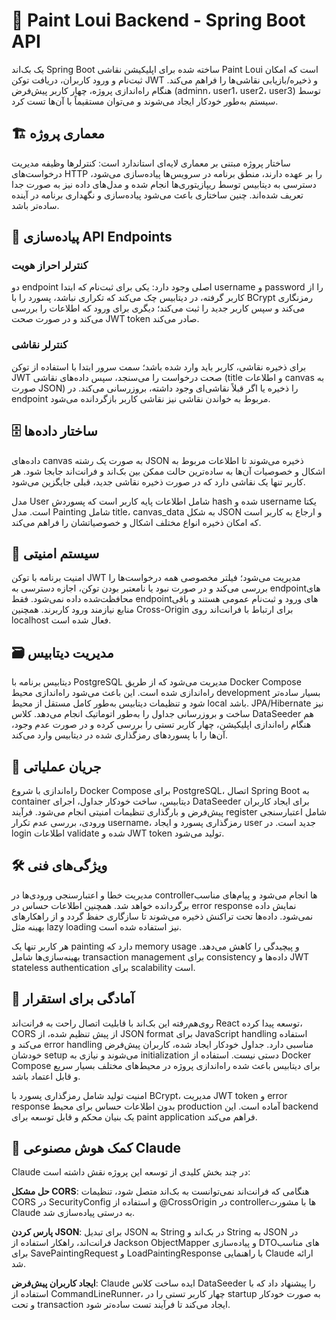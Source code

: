 # 🎨 Paint Loui Backend - Spring Boot API

یک بک‌اند Spring Boot ساخته شده برای اپلیکیشن نقاشی Paint Loui است که امکان ثبت‌نام و ورود کاربران، دریافت توکن JWT و ذخیره/بازیابی نقاشی‌ها را فراهم می‌کند. هنگام راه‌اندازی پروژه، چهار کاربر پیش‌فرض (adminn، user1، user2، user3) توسط سیستم به‌طور خودکار ایجاد می‌شوند و می‌توان مستقیماً با آن‌ها تست کرد.

## 🏗️ معماری پروژه

ساختار پروژه مبتنی بر معماری لایه‌ای استاندارد است: کنترلرها وظیفه مدیریت درخواست‌های HTTP را بر عهده دارند، منطق برنامه در سرویس‌ها پیاده‌سازی می‌شود، دسترسی به دیتابیس توسط ریپازیتوری‌ها انجام شده و مدل‌های داده نیز به صورت جدا تعریف شده‌اند. چنین ساختاری باعث می‌شود پیاده‌سازی و نگهداری برنامه در آینده ساده‌تر باشد.

## 🔗 پیاده‌سازی API Endpoints

### کنترلر احراز هویت
دو endpoint اصلی وجود دارد: یکی برای ثبت‌نام که ابتدا username و password را از کاربر گرفته، در دیتابیس چک می‌کند که تکراری نباشد، پسورد را با BCrypt رمزنگاری می‌کند و سپس کاربر جدید را ثبت می‌کند؛ دیگری برای ورود که اطلاعات را بررسی می‌کند و در صورت صحت JWT token صادر می‌کند.

### کنترلر نقاشی
برای ذخیره نقاشی، کاربر باید وارد شده باشد؛ سمت سرور ابتدا با استفاده از توکن JWT صحت درخواست را می‌سنجد، سپس داده‌های نقاشی (title و اطلاعات canvas به صورت JSON) را ذخیره یا اگر قبلاً نقاشی‌ای وجود داشته، بروزرسانی می‌کند. در endpoint مربوط به خواندن نقاشی نیز نقاشی کاربر بازگردانده می‌شود.

## 🗄️ ساختار داده‌ها

داده‌های canvas به صورت یک رشته JSON ذخیره می‌شوند تا اطلاعات مربوط به اشکال و خصوصیات آن‌ها به ساده‌ترین حالت ممکن بین بک‌اند و فرانت‌اند جابجا شود. هر کاربر تنها یک نقاشی دارد که در صورت ذخیره نقاشی جدید، قبلی جایگزین می‌شود.

مدل User شامل اطلاعات پایه کاربر است که پسوردش hash شده و username یکتا است. مدل Painting شامل title، canvas_data به شکل JSON و ارجاع به کاربر است که امکان ذخیره انواع مختلف اشکال و خصوصیاتشان را فراهم می‌کند.

## 🔐 سیستم امنیتی

امنیت برنامه با توکن JWT مدیریت می‌شود؛ فیلتر مخصوصی همه درخواست‌ها را بررسی می‌کند و در صورت نبود یا نامعتبر بودن توکن، اجازه دسترسی به endpointهای محافظت‌شده داده نمی‌شود. فقط endpointهای ورود و ثبت‌نام عمومی هستند و باقی منابع نیازمند ورود کاربرند. همچنین Cross-Origin برای ارتباط با فرانت‌اند روی localhost فعال شده است.

## 🗃️ مدیریت دیتابیس

دیتابیس برنامه با PostgreSQL مدیریت می‌شود که از طریق Docker Compose راه‌اندازی شده است. این باعث می‌شود راه‌اندازی محیط development بسیار ساده‌تر شود و تنظیمات دیتابیس به‌طور کامل مستقل از محیط local باشد. JPA/Hibernate نیز ساخت و بروزرسانی جداول را به‌طور اتوماتیک انجام می‌دهد. کلاس DataSeeder هم هنگام راه‌اندازی اپلیکیشن، چهار کاربر تستی را بررسی کرده و در صورت عدم وجود، آن‌ها را با پسوردهای رمزگذاری شده در دیتابیس وارد می‌کند.

## 🔄 جریان عملیاتی

راه‌اندازی با شروع Docker Compose برای PostgreSQL، اتصال Spring Boot به container دیتابیس، ساخت خودکار جداول، اجرای DataSeeder برای ایجاد کاربران پیش‌فرض و بارگذاری تنظیمات امنیتی انجام می‌شود. فرآیند register شامل اعتبارسنجی ورودی، بررسی عدم تکرار username، رمزگذاری پسورد و ایجاد user جدید است. در login اطلاعات validate شده و JWT token تولید می‌شود.

## 🛠️ ویژگی‌های فنی

مدیریت خطا و اعتبارسنجی ورودی‌ها در controllerها انجام می‌شود و پیام‌های مناسب برگردانده خواهد شد. همچنین اطلاعات حساس در error response نمایش داده نمی‌شود. داده‌ها تحت تراکنش ذخیره می‌شوند تا سازگاری حفظ گردد و از راهکارهای بهینه مثل lazy loading نیز استفاده شده است.

هر کاربر تنها یک painting دارد که memory usage و پیچیدگی را کاهش می‌دهد. بهینه‌سازی‌ها شامل transaction management برای consistency داده‌ها و JWT stateless authentication برای scalability است.

## 🚀 آمادگی برای استقرار

روی‌هم‌رفته این بک‌اند با قابلیت اتصال راحت به فرانت‌اند React توسعه پیدا کرده، CORS از پیش تنظیم شده، از JSON format برای JavaScript handling استفاده می‌کند و error handling مناسبی دارد. جداول خودکار ایجاد شده، کاربران پیش‌فرض خودشان setup می‌شوند و نیازی به initialization دستی نیست. استفاده از Docker Compose برای دیتابیس باعث شده راه‌اندازی پروژه در محیط‌های مختلف بسیار سریع و قابل اعتماد باشد.

امنیت تولید شامل رمزگذاری پسورد با BCrypt، مدیریت JWT token و error response بدون اطلاعات حساس برای محیط production آماده است. این backend یک بنیان محکم و قابل توسعه برای paint application فراهم می‌کند.

## 🤖 کمک هوش مصنوعی Claude

Claude در چند بخش کلیدی از توسعه این پروژه نقش داشته است:

**حل مشکل CORS**: هنگامی که فرانت‌اند نمی‌توانست به بک‌اند متصل شود، تنظیمات CORS در SecurityConfig و استفاده از @CrossOrigin در controllerها با مشورت Claude به درستی پیاده‌سازی شد.

**پارس کردن JSON**: برای تبدیل JSON به String در بک‌اند و String به JSON در فرانت‌اند، راهکار استفاده از Jackson ObjectMapper و پیاده‌سازی DTOهای مناسب برای SavePaintingRequest و LoadPaintingResponse با راهنمایی Claude ارائه شد.

**ایجاد کاربران پیش‌فرض**: Claude ایده ساخت کلاس DataSeeder را پیشنهاد داد که با استفاده از CommandLineRunner، چهار کاربر تستی را در startup به صورت خودکار و تحت transaction ایجاد می‌کند تا فرآیند تست ساده‌تر شود.